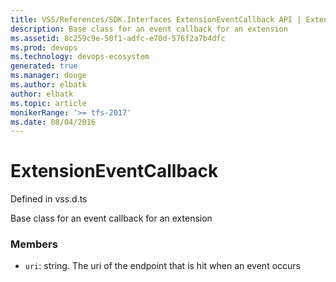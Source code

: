 ```yaml
---
title: VSS/References/SDK.Interfaces ExtensionEventCallback API | Extensions for Visual Studio Team Services
description: Base class for an event callback for an extension
ms.assetid: 8c259c9e-50f1-adfc-e70d-576f2a7b4dfc
ms.prod: devops
ms.technology: devops-ecosystem
generated: true
ms.manager: douge
ms.author: elbatk
author: elbatk
ms.topic: article
monikerRange: '>= tfs-2017'
ms.date: 08/04/2016
---
```


# ExtensionEventCallback

Defined in vss.d.ts


Base class for an event callback for an extension 

### Members

* `uri`: string. The uri of the endpoint that is hit when an event occurs

